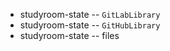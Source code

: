 - studyroom-state -- `GitLabLibrary`
- studyroom-state -- `GitHubLibrary`
- studyroom-state -- files

